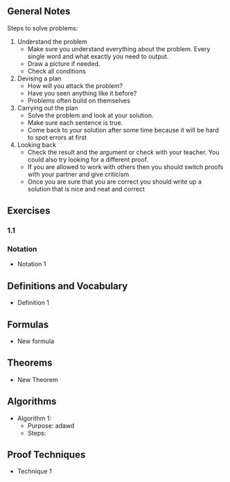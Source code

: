 ## General Notes
Steps to solve problems:
1. Understand the problem
	- Make sure you understand everything about the problem. Every single word and what exactly you need to output. 
	- Draw a picture if needed. 
	- Check all conditions
2. Devising a plan
	- How will you attack the problem?
	- Have you seen anything like it before?
	- Problems often build on themselves 
3. Carrying out the plan
	- Solve the problem and look at your solution.
	- Make sure each sentence is true.
	- Come back to your solution after some time because it will be hard to spot errors at first
4. Looking back
	- Check the result and the argument or check with your teacher. You could also try looking for a different proof.
	- If you are allowed to work with others then you should switch proofs with your partner and give criticism 
	- Once you are sure that you are correct you should write up a solution that is nice and neat and correct

## Exercises
### 1.1


### Notation
- Notation 1

## Definitions and Vocabulary
- Definition 1
## Formulas
- New formula

## Theorems
- New Theorem

## Algorithms
- Algorithm 1:
	- Purpose: adawd
	- Steps:

## Proof Techniques
- Technique 1